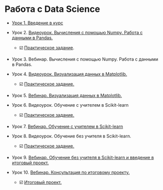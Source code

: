 # Работа с  Data Science

- [Урок 1. Введение в курс](https://github.com/Rusta12/Data_Science/tree/master/DZ_0)

- Урок 2. [Видеоурок. Вычисления с помощью Numpy. Работа с данными в Pandas.](https://github.com/Rusta12/Data_Science/blob/master/Lesson%202/1.%20%D0%92%D1%8B%D1%87%D0%B8%D1%81%D0%BB%D0%B5%D0%BD%D0%B8%D1%8F%20%D1%81%20%D0%BF%D0%BE%D0%BC%D0%BE%D1%89%D1%8C%D1%8E%20Numpy.ipynb)
    - :ballot_box_with_check: [Практическое задание](https://github.com/Rusta12/Data_Science/blob/master/Lesson%202/DZ2_DataScience.ipynb).
- Урок 3. Вебинар. Вычисления с помощью Numpy. Работа с данными в Pandas.
- Урок 4. [Видеоурок. Визуализация данных в Matplotlib.](https://github.com/Rusta12/Data_Science/blob/master/Lesson%204/4-1.ipynb)
    - :ballot_box_with_check: [Практическое задание.](https://github.com/Rusta12/Data_Science/blob/master/Lesson%204/DZ4.ipynb)
- Урок 5. [Вебинар. Визуализация данных в Matplotlib.](https://github.com/Rusta12/Data_Science/blob/master/Lesson%205/Web03_done.ipynb)
- Урок 6. Видеоурок. Обучение с учителем в Scikit-learn
    - :ballot_box_with_check: [Практическое задание.](https://github.com/Rusta12/Data_Science/blob/master/Lesson%206/6.ipynb)
- Урок 7. [Вебинар. Обучение с учителем в Scikit-learn](https://github.com/Rusta12/Data_Science/blob/master/Lesson%207/Web04_done.ipynb)
- Урок 8. Видеоурок. Обучение без учителя в Scikit-learn.
    - :ballot_box_with_check: [Практическое задание.](https://github.com/Rusta12/Data_Science/blob/master/Lesson%208/8-2.ipynb)
- Урок 9. [Вебинар. Обучение без учителя в Scikit-learn и введение в итоговый проект.](https://github.com/Rusta12/Data_Science/blob/Fin/Lesson%209/Web05_done.ipynb)
- Урок 10. [Вебинар. Консультация по итоговому проекту.](https://github.com/Rusta12/Data_Science/blob/Fin/Lesson%2010/Web06_done.ipynb)
    - :ballot_box_with_check: [Итоговый проект.](https://github.com/Rusta12/Data_Science/blob/Fin/Final_Project/08Homework4-Rus.ipynb)
